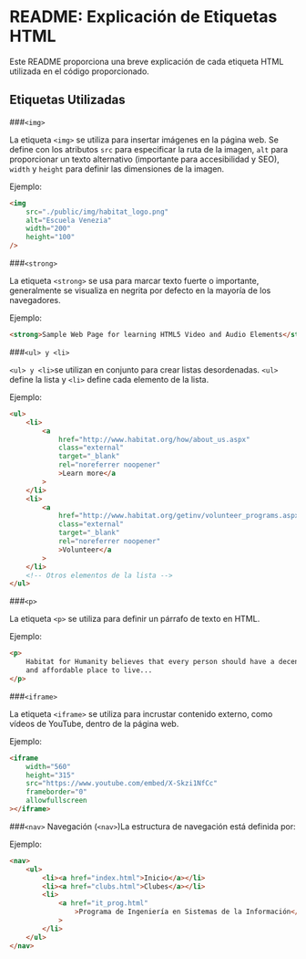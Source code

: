 # README: Explicación de Etiquetas HTML

Este README proporciona una breve explicación de cada etiqueta HTML utilizada en el código proporcionado.

## Etiquetas Utilizadas

###`<img>`

La etiqueta `<img>` se utiliza para insertar imágenes en la página web. Se define con los atributos `src` para especificar la ruta de la imagen, `alt` para proporcionar un texto alternativo (importante para accesibilidad y SEO), `width` y `height` para definir las dimensiones de la imagen.

Ejemplo:

```html
<img
	src="./public/img/habitat_logo.png"
	alt="Escuela Venezia"
	width="200"
	height="100"
/>
```

###`<strong>`

La etiqueta `<strong>` se usa para marcar texto fuerte o importante, generalmente se visualiza en negrita por defecto en la mayoría de los navegadores.

Ejemplo:

```html
<strong>Sample Web Page for learning HTML5 Video and Audio Elements</strong>
```

###`<ul> y <li>`

`<ul> y <li>`se utilizan en conjunto para crear listas desordenadas. `<ul>` define la lista y `<li>` define cada elemento de la lista.

Ejemplo:

```html
<ul>
	<li>
		<a
			href="http://www.habitat.org/how/about_us.aspx"
			class="external"
			target="_blank"
			rel="noreferrer noopener"
			>Learn more</a
		>
	</li>
	<li>
		<a
			href="http://www.habitat.org/getinv/volunteer_programs.aspx"
			class="external"
			target="_blank"
			rel="noreferrer noopener"
			>Volunteer</a
		>
	</li>
	<!-- Otros elementos de la lista -->
</ul>
```

###`<p>`

La etiqueta `<p>` se utiliza para definir un párrafo de texto en HTML.

Ejemplo:

```html
<p>
	Habitat for Humanity believes that every person should have a decent, safe,
	and affordable place to live...
</p>
```

###`<iframe>`

La etiqueta `<iframe>` se utiliza para incrustar contenido externo, como vídeos de YouTube, dentro de la página web.

Ejemplo:

```html
<iframe
	width="560"
	height="315"
	src="https://www.youtube.com/embed/X-Skzi1NfCc"
	frameborder="0"
	allowfullscreen
></iframe>
```

###`<nav>`
Navegación (`<nav>`)La estructura de navegación está definida por:

Ejemplo:

```html
<nav>
	<ul>
		<li><a href="index.html">Inicio</a></li>
		<li><a href="clubs.html">Clubes</a></li>
		<li>
			<a href="it_prog.html"
				>Programa de Ingeniería en Sistemas de la Información</a
			>
		</li>
	</ul>
</nav>
```
